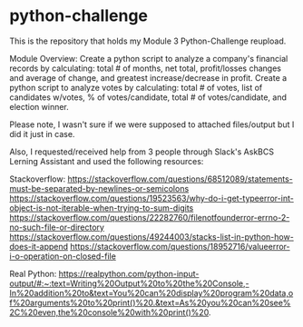 # python-challenge
This is the repository that holds my Module 3 Python-Challenge reupload.

Module Overview: Create a python script to analyze a company's financial records by calculating: total # of months, net total, profit/losses changes and average of change, and greatest increase/decrease in profit. Create a python script to analyze votes by calculating: total # of votes, list of candidates w/votes, % of votes/candidate, total # of votes/candidate, and election winner.

Please note, I wasn't sure if we were supposed to attached files/output but I did it just in case.

Also, I requested/received help from 3 people through Slack's AskBCS Lerning Assistant and used the following resources:

Stackoverflow: https://stackoverflow.com/questions/68512089/statements-must-be-separated-by-newlines-or-semicolons
https://stackoverflow.com/questions/19523563/why-do-i-get-typeerror-int-object-is-not-iterable-when-trying-to-sum-digits
https://stackoverflow.com/questions/22282760/filenotfounderror-errno-2-no-such-file-or-directory
https://stackoverflow.com/questions/49244003/stacks-list-in-python-how-does-it-append
https://stackoverflow.com/questions/18952716/valueerror-i-o-operation-on-closed-file

Real Python: https://realpython.com/python-input-output/#:~:text=Writing%20Output%20to%20the%20Console,-In%20addition%20to&text=You%20can%20display%20program%20data,of%20arguments%20to%20print()%20.&text=As%20you%20can%20see%2C%20even,the%20console%20with%20print()%20.
